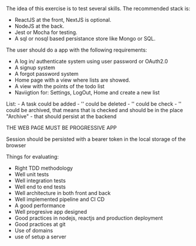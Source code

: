 The idea of this exercise is to test several skills. The recommended stack is:

- ReactJS at the front, NextJS is optional.
- NodeJS at the back.
- Jest or Mocha for testing.
- A sql or nosql based persistance store like Mongo or SQL.

The user should do a app with the following requirements:

- A log in/ authenticate system using user password or OAuth2.0
- A signup system
- A forgot password system
- Home page with a view where lists are showed.
- A view with the points of the todo list
- Naviigtion for: Settings, LogOut, Home and create a new list

List:
	- A task could be added
	- '' could be deleted
	- '' could be check
	- '' could be archived, that means that is checked and should be in the place "Archive"
	- that should persist at the backend

THE WEB PAGE MUST BE PROGRESSIVE APP

Session should be persisted with a bearer token in the local storage of the browser

Things for evaluating:

- Right TDD methodology
- Well unit tests
- Well integration tests
- Well end to end tests
- Well architecture in both front and back
- Well implemented pipeline and CI CD
- A good performance
- Well progresive app designed
- Good practices in nodejs, reactjs and production deployment
- Good practices at git
- Use of domains
- use of setup a server

